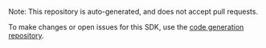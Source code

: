 Note: This repository is auto-generated, and does not accept pull requests.

To make changes or open issues for this SDK, use the [code generation repository](https://github.com/mailchimp/mailchimp-client-lib-codegen).
